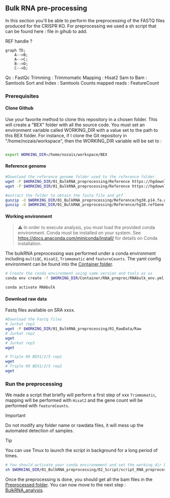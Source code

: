## Bulk RNA pre-processing

In this section you'll be able to perform the preprocessing of the FASTQ files produced for the CRISPR KO. For preprocessing we used a sh script that can be found here : file in gihub to add.

REF handle ?
```mermaid
graph TD;
    A-->B;
    A-->C;
    B-->D;
    C-->D;
```

Qc : FastQc
Trimming : Trimmomatic
Mapping : Hisat2
Sam to Bam : Samtools
Sort and Index : Samtools
Counts mapped reads : FeatureCount

### Prerequisites

#### Clone Github

Use your favorite method to clone this repository in a chosen folder. This will create a "BEX" folder with all the source code.
You must set an environment variable called WORKING_DIR with a value set to the path to this BEX folder. For instance, if I clone the Git repository in "/home/nozais/workspace", then the WORKING_DIR variable will be set to :

```bash

export WORKING_DIR=/home/nozais/workspace/BEX

```

#### Reference genome

```bash
#Download the reference genome folder used to the reference folder
wget -P $WORKING_DIR/01_BulkRNA_preprocessing/Reference https://hgdownload.soe.ucsc.edu/goldenPath/hg38/bigZips/p14/hg38.p14.fa.gz
wget -P $WORKING_DIR/01_BulkRNA_preprocessing/Reference https://hgdownload.soe.ucsc.edu/goldenPath/hg38/bigZips/genes/hg38.refGene.gtf.gz

#extract the folder to obtain the fasta file and gtf
gunzip -d $WORKING_DIR/01_BulkRNA_preprocessing/Reference/hg38.p14.fa.gz
gunzip -d $WORKING_DIR/01_BulkRNA_preprocessing/Reference/hg38.refGene.gtf.gz

```

#### Working environment
> :warning: In order to execute analysis, you must load the provided conda environment. Conda must be installed on your system. See https://docs.anaconda.com/miniconda/install/ for details on Conda installation.

The bulkRNA preprocessing was performed under a conda environment including `multiQC`, `Hisat2`, `Trimmomatic` and `featureCounts`.
The yaml config environment can be found into the [Container folder](Container/RNA_preproc).
```bash
# Create the conda environment using same version and tools as us
conda env create -f $WORKING_DIR/Container/RNA_preproc/RNAbulk_env.yml

conda activate RNAbulk
```

#### Download raw data

Fastq files available on SRA xxxx.
```bash
#Download the Fastq files
# Jurkat rep1
wget -P $WORKING_DIR/01_BulkRNA_preprocessing/01_RawData/Raw
# Jurkat rep2
wget
# Jurkat rep3
wget

# Triple KO BEX1/2/5 rep1
wget 
# Triple KO BEX1/2/5 rep2
wget
```


### Run the preprocessing

We made a script that briefly will perform a first step of xxx `Trimmomatic`, mapping will be performed with `Hisat2` and the gene count will be performed with `featureCounts`.

> [!Important]  
> Do not modify any folder name or rawdata files, it will mess up the automated detection of samples.

> [!TIP]  
> You can use Tmux to launch the script in background for a long period of times.

```bash
# You should activate your conda environement and set the working_dir before launching the script : see prerequisite section.
sh $WORKING_DIR/01_BulkRNA_preprocessing/02_Script/script_RNA_preprocess.sh

```
Once the preprocessing is done, you should get all the bam files in the [Preprocessed folder](01_BulkRNA_preprocessing/03_Preprocessed/).
You can now move to the next step : [BulkRNA_analysis](03_BulkRNA_analysis/).